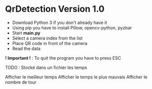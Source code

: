 # QrDetection Version 1.0

- Download Python 3 if you don't already have it
- Using pip you have to install Pillow, opencv-python, pyzbar
- Start **main.py**
- Select a camera index from the list
- Place QR code in front of the camera
- Read the data

**! Important !** : To quit the program you have to press ESC


TODO : Stocké dans un fichier les temps

Afficher le meilleur temps
Afficher le temps le plus mauvais
Afficher le nombre de tour

